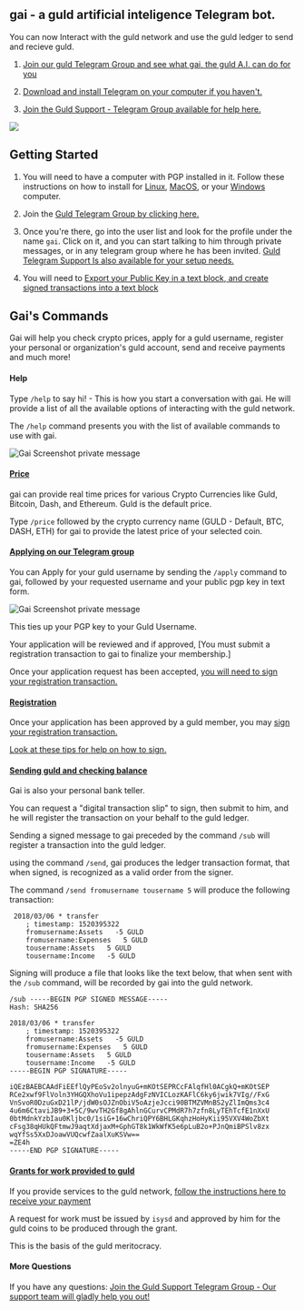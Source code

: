 ## gai - a guld artificial inteligence Telegram bot.

You can now Interact with the guld network and use the guld ledger to send and recieve guld.

1. [Join our guld Telegram Group and see what gai, the guld A.I. can do for you](https://t.me/guldcoin) 

2. [Download and install Telegram on your computer if you haven't.](https://telegram.org/) 


3. [Join the Guld Support - Telegram Group available for help here.](https://t.me/joinchat/EKTIchEMTw-lRYBFNbumnA)


![](img/gai.jpg)

## Getting Started

1. You will need to have a computer with PGP installed in it. Follow these instructions on how to install for [Linux](http://guld.email/2-installation/2-Linux.html), [MacOS](http://guld.email/2-installation/3-MacOS.html), or your [Windows](http://guld.email/2-installation/4-Windows.html) computer.

2. Join the [Guld Telegram Group by clicking here.](https://t.me/guldcoin)

3. Once you're there, go into the user list and look for the profile under the name `gai`. Click on it, and you can start talking to him through private messages, or in any telegram group where he has been invited.  [Guld Telegram Support Is also available for your setup needs.](https://t.me/joinchat/EKTIchEMTw-lRYBFNbumnA) 

4. You will need to [Export your Public Key in a text block, and create signed transactions into a text block](http://guld.chat/4-FAQ.html)

## Gai's Commands

Gai will help you check crypto prices, apply for a guld username, register your personal or organization's guld account, send and receive payments and much more! 


#### Help

Type `/help` to say hi! - This is how you start a conversation with gai. He will provide a list of all the available options of interacting with the guld network.

The `/help` command presents you with the list of available commands to use with gai.

![Gai Screenshot private message](img/gai2.png)


#### [Price](http://guld.chat/3-transactions/3-Transfers.html)

gai can provide real time prices for various Crypto Currencies like Guld, Bitcoin, Dash, and Ethereum. Guld is the default price.

Type `/price` followed by the crypto currency  name (GULD - Default, BTC, DASH, ETH) for gai to provide the latest price of your selected coin.



#### [Applying on our Telegram group](http://guld.chat/3-transactions/1-Application.html)

You can Apply for your guld username by sending the `/apply` command to gai, followed by your requested username and your public pgp key in text form.

![Gai Screenshot private message](img/gai3.png)

This ties up your PGP key to your Guld Username.

Your application will be reviewed and if approved, [You must submit a registration transaction to gai to finalize your membership.]

Once your application request has been accepted, [you will need to sign your registration transaction.](http://guld.chat/3-transactions/2-Registration.html)


#### [Registration](http://guld.chat/3-transactions/2-Registration.html)

Once your application has been approved by a guld member, you may [sign your registration transaction.](http://guld.chat/3-transactions/2-Registration.html) 

[Look at these tips for help on how to sign.](http://guld.chat/4-FAQ.html)



#### [Sending guld and checking balance](http://guld.chat/3-transactions/3-Transfers.html) 

Gai is also your personal bank teller.

You can request a "digital transaction slip" to sign, then submit to him, and he will register the transaction on your behalf to the guld ledger.

Sending a signed message to gai preceded by the command `/sub` will register a transaction into the guld ledger.

using the command `/send`, gai produces the ledger transaction format, that when signed, is recognized as a valid order from the signer.

The command `/send fromusername tousername 5` will produce the following transaction:

``` 
 2018/03/06 * transfer
    ; timestamp: 1520395322
    fromusername:Assets   -5 GULD
    fromusername:Expenses   5 GULD
    tousername:Assets   5 GULD
    tousername:Income   -5 GULD
``` 

Signing will produce a file that looks like the text below, that when sent with the `/sub` command, will be recorded by gai into the guld network.

``` 
/sub -----BEGIN PGP SIGNED MESSAGE-----
Hash: SHA256

2018/03/06 * transfer
    ; timestamp: 1520395322
    fromusername:Assets   -5 GULD
    fromusername:Expenses   5 GULD
    tousername:Assets   5 GULD
    tousername:Income   -5 GULD
-----BEGIN PGP SIGNATURE-----

iQEzBAEBCAAdFiEEflQyPEoSv2olnyuG+mKOtSEPRCcFAlqfHl0ACgkQ+mKOtSEP
RCe2xwf9FlVoln3YHGQXhoVu1ipepzAdgFzNVICLozKAFlC6ky6jwik7VIg//FxG
VnSvoR0DzuGxD21lP/jdW0sOJZnObiV5oAzjeJcci90BTMZVMnBS2yZlImQms3c4
4u6m6CtaviJB9+3+5C/9wvTH2Gf8gAhlnGCurvCPMdR7h7zfn8LyTEhTcfE1nXxU
0btMdnkYzbIau0Kljbc0/1siG+16wChriQPY6BHLGKqhzHoHyKii95VXV4WoZbXt
cFsg38qHUkQFtmwJ9aqtXdjaxM+GphGT8k1WkWfK5e6pLuB2o+PJnQmiBPSlv8zx
wqYfSs5XxDJoawVUQcwfZaalXuKSVw==
=ZE4h
-----END PGP SIGNATURE-----

```


#### [Grants for work provided to guld](http://guld.chat/3-transactions/4-Grants.html)

If you provide services to the guld network, [follow the instructions here to receive your payment](http://guld.chat/3-transactions/4-Grants.html)

A request for work must be issued by `isysd` and approved by him for the guld coins to be produced through the grant.

This is the basis of the guld meritocracy.





#### More Questions

If you have any questions: [Join the Guld Support Telegram Group - Our support team will gladly help you out!](https://t.me/joinchat/EKTIchEMTw-lRYBFNbumnA)
